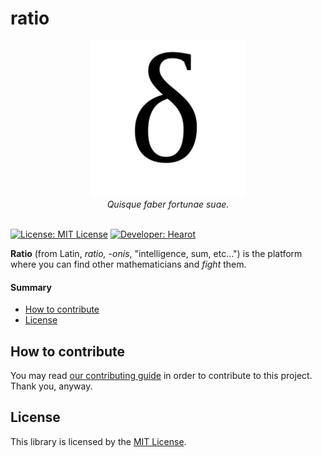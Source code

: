 # ratio

<p align="center">
    <img src="https://github.com/hearot/ratio/blob/master/ratio/static/logo.png" alt="ratio" height="250" weight="250"/>
    <br>
    <i>Quisque faber fortunae suae.</i>
    <br>
    <br>
</p>

[![License: MIT License](https://img.shields.io/badge/License-MIT%20License-blue.svg)](https://github.com/hearot/thelatinlibrary/blob/master/LICENSE) [![Developer: Hearot](https://img.shields.io/badge/Developer-%20Hearot-red.svg)](https://hearot.it)

**Ratio** (from Latin, *ratio, -onis*, "intelligence, sum, etc...") is the platform where you can find other mathematicians and *fight* them.

#### Summary
 * [How to contribute](#how-to-contribute)
 * [License](#license)
 
## How to contribute

You may read [our contributing guide](CONTRIBUTING.md) in order to contribute to this project. Thank you, anyway.

## License

This library is licensed by the [MIT License](https://github.com/hearot/ratio/blob/master/LICENSE).